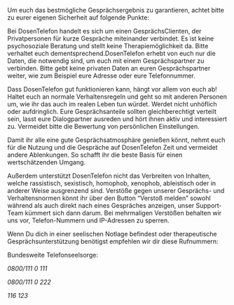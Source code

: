 Um euch das bestmögliche Gesprächsergebnis zu garantieren, achtet bitte zu eurer eigenen Sicherheit auf folgende Punkte:

Bei DosenTelefon handelt es sich um einen GesprächsClienten, der Privatpersonen für kurze Gespräche miteinander verbindet. Es ist keine psychosoziale Beratung und stellt keine Therapiemöglichkeit da. Bitte verhaltet euch dementsprechend.DosenTelefon erhebt von euch nur die Daten, die notwendig sind, um euch mit einem Gesprächspartner zu verbinden. Bitte gebt keine privaten Daten an euren Gesprächspartner weiter, wie zum Beispiel eure Adresse oder eure Telefonnummer.

Dass DosenTelefon gut funktionieren kann, hängt vor allem von euch ab! Haltet euch an normale Verhaltensregeln und geht so mit anderen Personen um, wie ihr das auch im realen Leben tun würdet. Werdet nicht unhöflich oder aufdringlich. Eure Gesprächsanteile sollten gleichberechtigt verteilt sein, lasst eure Dialogpartner ausreden und hört ihnen aktiv und interessiert zu. Vermeidet bitte die Bewertung von persönlichen Einstellungen.

Damit ihr alle eine gute Gesprächsatmosphäre genießen könnt, nehmt euch  für die Nutzung und die Gespräche auf DosenTelefon Zeit und vermeidet andere Ablenkungen. So schafft ihr die beste Basis für einen wertschätzenden Umgang.

Außerdem unterstützt DosenTelefon nicht das Verbreiten von Inhalten, welche rassistisch, sexistisch, homophob, xenophob, ableistisch oder in anderer Weise ausgrenzend sind. Verstöße gegen unserer Gesprächs- und Verhaltensnormen könnt ihr über den Button “Verstoß melden” sowohl während als auch direkt nach eines Gespräches anzeigen, unser Support-Team kümmert sich dann darum. Bei mehrmaligen Verstößen behalten wir uns vor, Telefon-Nummern und IP-Adressen zu sperren.

Wenn Du dich in einer seelischen Notlage befindest oder therapeutische Gesprächsunterstützung benötigst empfehlen wir dir diese Rufnummern:

Bundesweite Telefonseelsorge:

*0800/111 0 111*

*0800/111 0 222*

*116 123*
